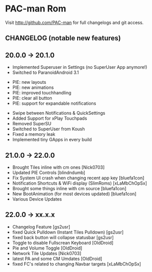 PAC-man Rom
===============

Visit http://github.com/PAC-man for full changelogs and git access.

CHANGELOG (notable new features)
---------

## 20.0.0 -> 20.1.0

* Implemented Superuser in Settings (no SuperUser App anymore!)
* Switched to ParanoidAndroid 3.1
- PIE: new layouts
- PIE: new animations
- PIE: improved touchhandling
- PIE: clear all button
- PIE: support for expandable notifications
* Swipe between Notifications & QuickSettings
* Added Support for xPlay Touchpads
* Removed SuperSU
* Switched to SuperUser from Koush
* Fixed a memory leak
* Implemented tiny GApps in every build

## 21.0.0 -> 22.0.0

* Brought Tiles inline with cm ones [Nick0703]
* Updated PIE Controls [blindndumb]
* Fix System UI crash when changing recent app key [bluefa1con]
* Notification Shortcuts & WiFi display (SlimRoms) [xLaMbChOpSx]
* Brought some things inline with cm source [bluefa1con]
* New BootAnimation (for most devices updated) [bluefa1con]
* Various Device Updates

## 22.0.0 -> xx.x.x

* Changelog Feature [gs2usr]
* fixed Quick Pulldown (Instant Tiles Pulldown) [gs2usr]
* fixed back button will collapse statusbar [gs2usr]
* Toggle to disable Fullscrean Keyboard [OldDroid]
* Pie and Volume Toggle [OldDroid]
* Network Tile Updates [Nick0703]
* latest PA and some CM Umdates [OldDroid]
* fixed FC's related to changing Navbar targets [xLaMbChOpSx]
